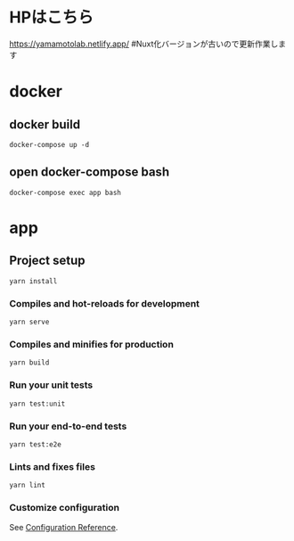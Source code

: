 # HPはこちら

https://yamamotolab.netlify.app/
#Nuxt化バージョンが古いので更新作業します

# docker
## docker build

```
docker-compose up -d
```

## open docker-compose bash
```
docker-compose exec app bash
```


# app

## Project setup
```
yarn install
```

### Compiles and hot-reloads for development
```
yarn serve
```

### Compiles and minifies for production
```
yarn build
```

### Run your unit tests
```
yarn test:unit
```

### Run your end-to-end tests
```
yarn test:e2e
```

### Lints and fixes files
```
yarn lint
```

### Customize configuration
See [Configuration Reference](https://cli.vuejs.org/config/).

